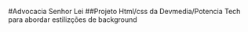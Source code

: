 #Advocacia Senhor Lei
##Projeto Html/css da Devmedia/Potencia Tech para abordar estilizções de background

